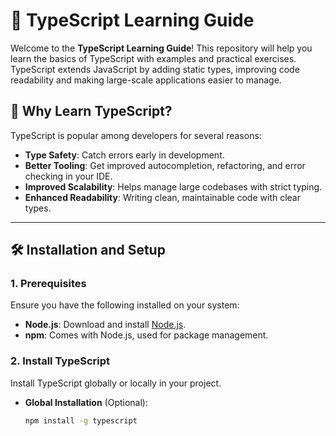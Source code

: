 # 📘 TypeScript Learning Guide

Welcome to the **TypeScript Learning Guide**! This repository will help you learn the basics of TypeScript with examples and practical exercises. TypeScript extends JavaScript by adding static types, improving code readability and making large-scale applications easier to manage.

## 🌟 Why Learn TypeScript?

TypeScript is popular among developers for several reasons:

- **Type Safety**: Catch errors early in development.
- **Better Tooling**: Get improved autocompletion, refactoring, and error checking in your IDE.
- **Improved Scalability**: Helps manage large codebases with strict typing.
- **Enhanced Readability**: Writing clean, maintainable code with clear types.

---

## 🛠️ Installation and Setup

### 1. Prerequisites

Ensure you have the following installed on your system:

- **Node.js**: Download and install [Node.js](https://nodejs.org/).
- **npm**: Comes with Node.js, used for package management.

### 2. Install TypeScript

Install TypeScript globally or locally in your project.

- **Global Installation** (Optional):
  ```bash
  npm install -g typescript